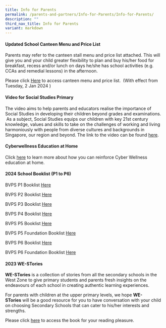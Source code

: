 ```yaml
---
title: Info for Parents
permalink: /parents-and-partners/Info-for-Parents/Info-for-Parents/
description: ""
third_nav_title: Info for Parents
variant: markdown
---
```

#### **Updated School Canteen Menu and Price List** 


  
Parents may refer to the canteen stall menu and price list attached. This will give you and your child greater flexibility to plan and buy his/her food for breakfast, recess and/or lunch on days he/she has school activities (e.g. CCAs and remedial lessons) in the afternoon.  
  
Please click [Here](/files/Parents%20and%20Partners/Info%20for%20Parents/Info%20for%20Parents/BVPS_Stall_Canteen_Menu_for_2024.pdf) to access canteen menu and price list.   (With effect from Tuesday, 2 Jan 2024 )  
  
  
#### **Video for Social Studies Primary**


The video aims to help parents and educators realise the importance of Social Studies in developing their children beyond grades and examinations.  As a subject, Social Studies equips our children with key 21st century knowledge, values and skills to take on the challenges of working and living harmoniously with people from diverse cultures and backgrounds in Singapore, our region and beyond. The link to the video can be found [here](https://www.youtube.com/watch?v=SDCkCj7sm8s).  
  

#### **Cyberwellness Education at Home**


Click [here](/files/Parents%20and%20Partners/Info%20for%20Parents/Info%20for%20Parents/Parents%20Tip%20Sheet_pdf.pdf) to learn more about how you can reinforce Cyber Wellness education at home.


#### **2024 School Booklist (P1 to P6)**

BVPS P1 Booklist [Here](/files/Pri_1_BVPS_Booklist_for_Year_2024.pdf)

BVPS P2 Booklist [Here](/files/Pri_2_BVPS_Booklist_for_Year_2024.pdf)

BVPS P3 Booklist [Here](/files/Pri_3_BVPS_Booklist_for_Year_2024.pdf)

BVPS P4 Booklist [Here](/files/Pri_4_BVPS_Booklist_for_Year_2024.pdf)

BVPS P5 Booklist [Here](/files/Pri_5_BVPS_Booklist_for_Year_2024.pdf)

BVPS P5 Foundation Booklist [Here](/files/Pri_5_FDN_BVPS_Booklist_for_Year_2024.pdf)

BVPS P6 Booklist [Here](/files/Pri_6_BVPS_Booklist_for_Year_2024.pdf)

BVPS P6 Foundation Booklist [Here](/files/Pri_6_FDN_BVPS_Booklist_for_Year_2024.pdf)


#### **2023 WE-STories** 


  
**WE-STories** is a collection of stories from all the secondary schools in the West Zone to give primary students and parents fresh insights on the endeavours of each school in creating authentic learning experiences.  
  
For parents with children at the upper primary levels, we hope **WE-STories** will be a good resource for you to have conversation with your child on choosing Secondary Schools that can cater to his/her interests and strengths.  
  
Please click [here](https://online.fliphtml5.com/obrr/qkde/#p=1) to access the book for your reading pleasure. 